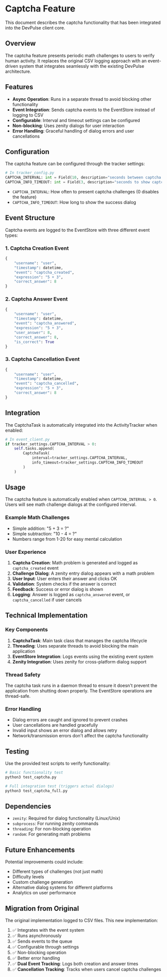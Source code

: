 # Captcha Feature

This document describes the captcha functionality that has been integrated into the DevPulse client core.

## Overview

The captcha feature presents periodic math challenges to users to verify human activity. It replaces the original CSV logging approach with an event-driven system that integrates seamlessly with the existing DevPulse architecture.

## Features

- **Async Operation**: Runs in a separate thread to avoid blocking other functionality
- **Event Integration**: Sends captcha events to the EventStore instead of logging to CSV
- **Configurable**: Interval and timeout settings can be configured
- **Non-blocking**: Uses zenity dialogs for user interaction
- **Error Handling**: Graceful handling of dialog errors and user cancellations

## Configuration

The captcha feature can be configured through the tracker settings:

```python
# In tracker_config.py
CAPTCHA_INTERVAL: int = Field(10, description="seconds between captcha challenges (0 = disabled)")
CAPTCHA_INFO_TIMEOUT: int = Field(3, description="seconds to show captcha success dialog")
```

- `CAPTCHA_INTERVAL`: How often to present captcha challenges (0 disables the feature)
- `CAPTCHA_INFO_TIMEOUT`: How long to show the success dialog

## Event Structure

Captcha events are logged to the EventStore with three different event types:

### 1. Captcha Creation Event
```python
{
    "username": "user",
    "timestamp": datetime,
    "event": "captcha_created",
    "expression": "5 + 3",
    "correct_answer": 8
}
```

### 2. Captcha Answer Event
```python
{
    "username": "user",
    "timestamp": datetime,
    "event": "captcha_answered",
    "expression": "5 + 3",
    "user_answer": 8,
    "correct_answer": 8,
    "is_correct": True
}
```

### 3. Captcha Cancellation Event
```python
{
    "username": "user",
    "timestamp": datetime,
    "event": "captcha_cancelled",
    "expression": "5 + 3",
    "correct_answer": 8
}
```

## Integration

The CaptchaTask is automatically integrated into the ActivityTracker when enabled:

```python
# In event_client.py
if tracker_settings.CAPTCHA_INTERVAL > 0:
    self.tasks.append(
        CaptchaTask(
            interval=tracker_settings.CAPTCHA_INTERVAL,
            info_timeout=tracker_settings.CAPTCHA_INFO_TIMEOUT
        )
    )
```

## Usage

The captcha feature is automatically enabled when `CAPTCHA_INTERVAL > 0`. Users will see math challenge dialogs at the configured interval.

### Example Math Challenges

- Simple addition: "5 + 3 = ?"
- Simple subtraction: "10 - 4 = ?"
- Numbers range from 1-20 for easy mental calculation

### User Experience

1. **Captcha Creation**: Math problem is generated and logged as `captcha_created` event
2. **Challenge Dialog**: A zenity entry dialog appears with a math problem
3. **User Input**: User enters their answer and clicks OK
4. **Validation**: System checks if the answer is correct
5. **Feedback**: Success or error dialog is shown
6. **Logging**: Answer is logged as `captcha_answered` event, or `captcha_cancelled` if user cancels

## Technical Implementation

### Key Components

1. **CaptchaTask**: Main task class that manages the captcha lifecycle
2. **Threading**: Uses separate threads to avoid blocking the main application
3. **EventStore Integration**: Logs events using the existing event system
4. **Zenity Integration**: Uses zenity for cross-platform dialog support

### Thread Safety

The captcha task runs in a daemon thread to ensure it doesn't prevent the application from shutting down properly. The EventStore operations are thread-safe.

### Error Handling

- Dialog errors are caught and ignored to prevent crashes
- User cancellations are handled gracefully
- Invalid input shows an error dialog and allows retry
- Network/transmission errors don't affect the captcha functionality

## Testing

Use the provided test scripts to verify functionality:

```bash
# Basic functionality test
python3 test_captcha.py

# Full integration test (triggers actual dialogs)
python3 test_captcha_full.py
```

## Dependencies

- `zenity`: Required for dialog functionality (Linux/Unix)
- `subprocess`: For running zenity commands
- `threading`: For non-blocking operation
- `random`: For generating math problems

## Future Enhancements

Potential improvements could include:

- Different types of challenges (not just math)
- Difficulty levels
- Custom challenge generation
- Alternative dialog systems for different platforms
- Analytics on user performance

## Migration from Original

The original implementation logged to CSV files. This new implementation:

1. ✅ Integrates with the event system
2. ✅ Runs asynchronously 
3. ✅ Sends events to the queue
4. ✅ Configurable through settings
5. ✅ Non-blocking operation
6. ✅ Better error handling
7. ✅ **Dual Event Tracking**: Logs both creation and answer times
8. ✅ **Cancellation Tracking**: Tracks when users cancel captcha challenges